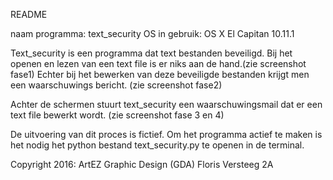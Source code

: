 README 


naam programma: text_security
OS in gebruik: OS X El Capitan 10.11.1

Text_security is een programma dat text bestanden beveiligd. Bij het openen en lezen van een text file is er niks aan de hand.(zie screenshot fase1) Echter bij het bewerken van deze beveiligde bestanden krijgt men een waarschuwings bericht. (zie screenshot fase2) 

Achter de schermen stuurt text_security een waarschuwingsmail dat er een text file bewerkt wordt. (zie screenshot fase 3 en 4)

De uitvoering van dit proces is fictief.
Om het programma actief te maken is het nodig het python bestand text_security.py te openen in de terminal. 




Copyright 2016:
ArtEZ Graphic Design (GDA)
Floris Versteeg 2A



